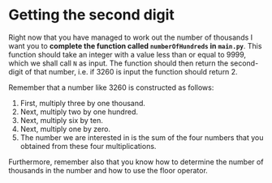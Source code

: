 # Getting the second digit

Right now that you have managed to work out the number of thousands I want you to __complete the function called `numberOfHundreds` in `main.py`__.  This function should take an integer with a value less than or equal to 9999, which we shall call `N` as input.  The function should then return the second-digit of that number, i.e. if 3260 is input the function should return 2. 

Remember that a number like 3260 is constructed as follows:

1. First, multiply three by one thousand.
2. Next, multiply two by one hundred.
3. Next, multiply six by ten.
4. Next, multiply one by zero.
5. The number we are interested in is the sum of the four numbers that you obtained from these four multiplications.

Furthermore, remember also that you know how to determine the number of thousands in the number and how to use the floor operator.
